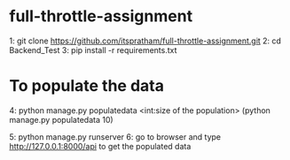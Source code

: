 # full-throttle-assignment
1: git clone https://github.com/itspratham/full-throttle-assignment.git
2: cd Backend_Test
3: pip install -r requirements.txt

# To populate the data
4: python manage.py populatedata <int:size of the population>   (python manage.py populatedata 10)

5: python manage.py runserver
6: go to browser and type http://127.0.0.1:8000/api to get the populated data
